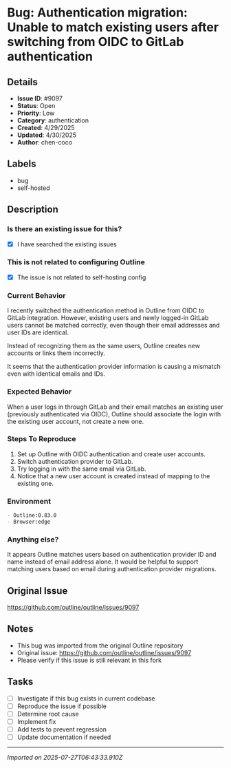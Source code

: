 # Bug: Authentication migration: Unable to match existing users after switching from OIDC to GitLab authentication

## Details
- **Issue ID**: #9097
- **Status**: Open
- **Priority**: Low
- **Category**: authentication
- **Created**: 4/29/2025
- **Updated**: 4/30/2025
- **Author**: chen-coco


## Labels
- bug
- self-hosted

## Description
### Is there an existing issue for this?

- [x] I have searched the existing issues

### This is not related to configuring Outline

- [x] The issue is not related to self-hosting config

### Current Behavior

I recently switched the authentication method in Outline from OIDC to GitLab integration. However, existing users and newly logged-in GitLab users cannot be matched correctly, even though their email addresses and user IDs are identical.

Instead of recognizing them as the same users, Outline creates new accounts or links them incorrectly.

It seems that the authentication provider information is causing a mismatch even with identical emails and IDs.

### Expected Behavior

When a user logs in through GitLab and their email matches an existing user (previously authenticated via OIDC), Outline should associate the login with the existing user account, not create a new one.

### Steps To Reproduce

1. Set up Outline with OIDC authentication and create user accounts.
2. Switch authentication provider to GitLab.
3. Try logging in with the same email via GitLab.
4. Notice that a new user account is created instead of mapping to the existing one.

### Environment

```markdown
- Outline:0.83.0
- Browser:edge
```

### Anything else?

It appears Outline matches users based on authentication provider ID and name instead of email address alone. It would be helpful to support matching users based on email during authentication provider migrations.

## Original Issue
https://github.com/outline/outline/issues/9097

## Notes
- This bug was imported from the original Outline repository
- Original issue: https://github.com/outline/outline/issues/9097
- Please verify if this issue is still relevant in this fork

## Tasks
- [ ] Investigate if this bug exists in current codebase
- [ ] Reproduce the issue if possible
- [ ] Determine root cause
- [ ] Implement fix
- [ ] Add tests to prevent regression
- [ ] Update documentation if needed

---
*Imported on 2025-07-27T06:43:33.910Z*
